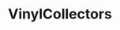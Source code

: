 ---
title: VinylCollectors
crosslinks:
- vinyl
- hiphopvinyl
- gorillaz
- IAmA
- Serendipity
- VinylReleases
- VinylMePlease
- VinylDeals
- circasurvive
- kratom
---